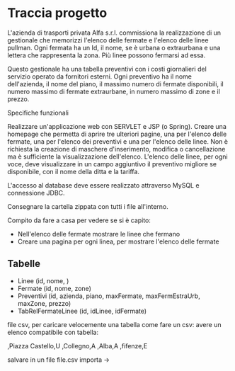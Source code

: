 # Traccia progetto

L'azienda di trasporti privata Alfa s.r.l. commissiona la realizzazione di un gestionale 
che memorizzi l'elenco delle fermate e l'elenco delle linee pullman. 
Ogni fermata ha un Id, il nome, se è urbana o extraurbana e una lettera che rappresenta la zona. 
Più linee possono fermarsi ad essa.

Questo gestionale ha una tabella preventivi con i costi giornalieri del servizio 
operato da fornitori esterni. Ogni preventivo ha il nome dell'azienda, 
il nome del piano, il massimo numero di fermate disponibili, il  numero massimo 
di fermate extraurbane, in numero massimo di zone e il prezzo.

Specifiche funzionali

Realizzare un'applicazione web con SERVLET e JSP (o Spring). 
Creare una homepage che permetta di aprire tre ulteriori pagine, 
una per l'elenco delle fermate, una per l'elenco dei preventivi 
e una per l'elenco delle linee. 
Non è richiesta la creazione di maschere d'inserimento, 
modifica o cancellazione ma è sufficiente la visualizzazione dell'elenco. 
L'elenco delle linee, per ogni voce, deve visualizzare in un campo aggiuntivo 
il preventivo migliore se disponibile, con il nome della ditta e la tariffa.

L'accesso al database deve essere realizzato attraverso MySQL e connessione JDBC.

Consegnare la cartella zippata con tutti i file all'interno.

Compito da fare a casa per vedere se si è capito:
- Nell'elenco delle fermate mostrare le linee che fermano
- Creare una pagina per ogni linea, per mostrare l'elenco delle fermate

## Tabelle
- Linee (id, nome, )
- Fermate (id, nome, zone)
- Preventivi (id, azienda, piano, maxFermate, maxFermEstraUrb, maxZone, prezzo)
- TabRelFermateLinee (id, idLinee, idFermate)

file csv, per caricare velocemente una tabella
come fare un csv:
avere un elenco compatibile con tabella:

,Piazza Castello,U
,Collegno,A
,Alba,A
,fifenze,E

salvare in un file file.csv
importa ->